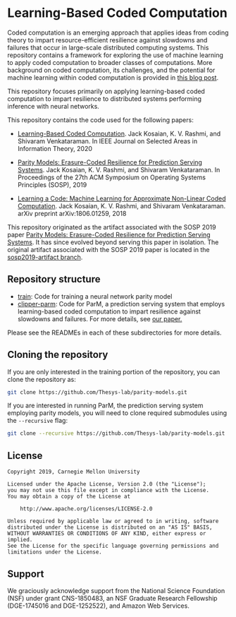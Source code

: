 # Learning-Based Coded Computation
Coded computation is an emerging approach that applies ideas from coding
theory to impart resource-efficient resilience against slowdowns and failures
that occur in large-scale distributed computing systems. This repository
contains a framework for exploring the use of machine learning to apply
coded computation to broader classes of computations. More background
on coded computation, its challenges, and the potential for machine learning
within coded computation is provided in [this blog post](https://deepcomm.github.io/jekyll/pixyll/2020/06/22/learned-coded-computation-part1/).

This repository focuses primarily on applying learning-based coded computation to
impart resilience to distributed systems performing inference with neural
networks.

This repository contains the code used for the following papers:
* [Learning-Based Coded Computation](https://ieeexplore.ieee.org/document/9047948). Jack Kosaian, K. V. Rashmi, and Shivaram Venkataraman. In IEEE Journal on Selected Areas in Information Theory, 2020

* [Parity Models: Erasure-Coded Resilience for Prediction Serving Systems](https://dl.acm.org/doi/10.1145/3341301.3359654). Jack Kosaian, K. V. Rashmi, and Shivaram Venkataraman. In Proceedings of the 27th ACM Symposium on Operating Systems Principles (SOSP), 2019

* [Learning a Code: Machine Learning for Approximate Non-Linear Coded Computation](https://arxiv.org/abs/1806.01259). Jack Kosaian, K. V. Rashmi, and Shivaram Venkataraman. arXiv preprint arXiv:1806.01259, 2018

This repository originated as the artifact associated with the SOSP 2019 paper
[Parity Models: Erasure-Coded Resilience for Prediction Serving Systems](https://dl.acm.org/doi/10.1145/3341301.3359654).
It has since evolved beyond serving this paper in isolation. The original
artifact associated with the SOSP 2019 paper is located in the
[sosp2019-artifact branch](https://github.com/Thesys-lab/parity-models/tree/sosp2019-artifact).

## Repository structure
* [train](train): Code for training a neural network parity model
* [clipper-parm](clipper-parm): Code for ParM, a prediction serving system that
employs learning-based coded computation to impart resilience against slowdowns
and failures. For more details, see [our paper.](https://dl.acm.org/doi/10.1145/3341301.3359654)

Please see the READMEs in each of these subdirectories for more details.

## Cloning the repository
If you are only interested in the training portion of the repository, you
can clone the repository as:
```bash
git clone https://github.com/Thesys-lab/parity-models.git
```

If you are interested in running ParM, the prediction serving system employing
parity models, you will need to clone required submodules using the
`--recursive` flag:
```bash
git clone --recursive https://github.com/Thesys-lab/parity-models.git
```

## License
```
Copyright 2019, Carnegie Mellon University

Licensed under the Apache License, Version 2.0 (the "License");
you may not use this file except in compliance with the License.
You may obtain a copy of the License at

    http://www.apache.org/licenses/LICENSE-2.0

Unless required by applicable law or agreed to in writing, software
distributed under the License is distributed on an "AS IS" BASIS,
WITHOUT WARRANTIES OR CONDITIONS OF ANY KIND, either express or implied.
See the License for the specific language governing permissions and
limitations under the License.
```

## Support
We graciously acknowledge support from the National Science Foundation 
(NSF) under grant CNS-1850483, an NSF Graduate Research Fellowship 
(DGE-1745016 and DGE-1252522), and Amazon Web Services.
